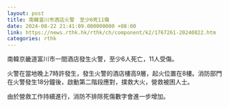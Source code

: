 ```yaml
---
layout: post
title: 南韓富川市酒店火警　至少6死11傷
date: 2024-08-22 21:41:09.000000000 +08:00
link: https://news.rthk.hk/rthk/ch/component/k2/1767261-20240822.htm
categories: rthk
---
```


南韓京畿道富川市一間酒店發生火警，至少6人死亡，11人受傷。

火警在當地晚上7時許發生，發生火警的酒店樓高9層，起火位置在8樓。消防部門在火警發生18分鐘後，啟動第二階段應對，撲救大火，營救被困人士。

由於營救工作持續進行，消防不排除死傷數字會進一步增加。

